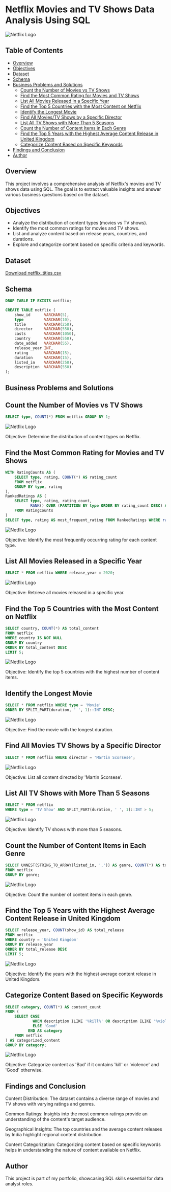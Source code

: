 # Netflix Movies and TV Shows Data Analysis Using SQL

![Netflix Logo](logo(1).png)

## Table of Contents
- [Overview](#overview)
- [Objectives](#objectives)
- [Dataset](#dataset)
- [Schema](#schema)
- [Business Problems and Solutions](#business-problems-and-solutions)
  - [Count the Number of Movies vs TV Shows](#count-the-number-of-movies-vs-tv-shows)
  - [Find the Most Common Rating for Movies and TV Shows](#find-the-most-common-rating-for-movies-and-tv-shows)
  - [List All Movies Released in a Specific Year](#list-all-movies-released-in-a-specific-year)
  - [Find the Top 5 Countries with the Most Content on Netflix](#find-the-top-5-countries-with-the-most-content-on-netflix)
  - [Identify the Longest Movie](#identify-the-longest-movie)
  - [Find All Movies/TV Shows by a Specific Director](#find-all-movies-tv-shows-by-a-specific-director)
  - [List All TV Shows with More Than 5 Seasons](#list-all-tv-shows-with-more-than-5-seasons)
  - [Count the Number of Content Items in Each Genre](#count-the-number-of-content-items-in-each-genre)
  - [Find the Top 5 Years with the Highest Average Content Release in United Kingdom](#find-the-top-5-years-with-the-highest-average-content-release-in-United-Kingdom)
  - [Categorize Content Based on Specific Keywords](#categorize-content-based-on-specific-keywords)
- [Findings and Conclusion](#findings-and-conclusion)
- [Author](#author)

## Overview
This project involves a comprehensive analysis of Netflix's movies and TV shows data using SQL. The goal is to extract valuable insights and answer various business questions based on the dataset.

## Objectives
- Analyze the distribution of content types (movies vs TV shows).
- Identify the most common ratings for movies and TV shows.
- List and analyze content based on release years, countries, and durations.
- Explore and categorize content based on specific criteria and keywords.

## Dataset
[Download netflix_titles.csv](netflix_titles.csv)

## Schema
```sql
DROP TABLE IF EXISTS netflix;

CREATE TABLE netflix (
    show_id      VARCHAR(5),
    type         VARCHAR(10),
    title        VARCHAR(250),
    director     VARCHAR(550),
    casts        VARCHAR(1050),
    country      VARCHAR(550),
    date_added   VARCHAR(55),
    release_year INT,
    rating       VARCHAR(15),
    duration     VARCHAR(15),
    listed_in    VARCHAR(250),
    description  VARCHAR(550)
);
```
## Business Problems and Solutions
## Count the Number of Movies vs TV Shows

```sql
SELECT type, COUNT(*) FROM netflix GROUP BY 1;
```
![Netflix Logo](netone.png)

Objective: Determine the distribution of content types on Netflix.

## Find the Most Common Rating for Movies and TV Shows
```sql
WITH RatingCounts AS (
    SELECT type, rating, COUNT(*) AS rating_count
    FROM netflix
    GROUP BY type, rating
),
RankedRatings AS (
    SELECT type, rating, rating_count,
           RANK() OVER (PARTITION BY type ORDER BY rating_count DESC) AS rank
    FROM RatingCounts
)
SELECT type, rating AS most_frequent_rating FROM RankedRatings WHERE rank = 1;
```
![Netflix Logo](nettwo.png)

Objective: Identify the most frequently occurring rating for each content type.

## List All Movies Released in a Specific Year
```sql
SELECT * FROM netflix WHERE release_year = 2020;
```
![Netflix Logo](netthr.png)

Objective: Retrieve all movies released in a specific year.

## Find the Top 5 Countries with the Most Content on Netflix
```sql
SELECT country, COUNT(*) AS total_content
FROM netflix
WHERE country IS NOT NULL
GROUP BY country
ORDER BY total_content DESC
LIMIT 5;
```
![Netflix Logo](netfr.png)

Objective: Identify the top 5 countries with the highest number of content items.

## Identify the Longest Movie
```sql
SELECT * FROM netflix WHERE type = 'Movie'
ORDER BY SPLIT_PART(duration, ' ', 1)::INT DESC;
```
![Netflix Logo](netfv.png)

Objective: Find the movie with the longest duration.


## Find All Movies TV Shows by a Specific Director

```sql
SELECT * FROM netflix WHERE director = 'Martin Scorsese';
```
![Netflix Logo](netsix.png)

Objective: List all content directed by 'Martin Scorsese'.

## List All TV Shows with More Than 5 Seasons
```sql
SELECT * FROM netflix
WHERE type = 'TV Show' AND SPLIT_PART(duration, ' ', 1)::INT > 5;
```
![Netflix Logo](netsv.png)

Objective: Identify TV shows with more than 5 seasons.

## Count the Number of Content Items in Each Genre
```sql
SELECT UNNEST(STRING_TO_ARRAY(listed_in, ',')) AS genre, COUNT(*) AS total_content
FROM netflix
GROUP BY genre;
```
![Netflix Logo](neteig.png)

Objective: Count the number of content items in each genre.

## Find the Top 5 Years with the Highest Average Content Release in United Kingdom

```sql
SELECT release_year, COUNT(show_id) AS total_release
FROM netflix
WHERE country = 'United Kingdom'
GROUP BY release_year
ORDER BY total_release DESC
LIMIT 5;
```
![Netflix Logo](netnine.png)

Objective: Identify the years with the highest average content release in United Kingdom.

## Categorize Content Based on Specific Keywords

```sql
SELECT category, COUNT(*) AS content_count
FROM (
    SELECT CASE 
            WHEN description ILIKE '%kill%' OR description ILIKE '%violence%' THEN 'Bad'
            ELSE 'Good'
          END AS category
    FROM netflix
) AS categorized_content
GROUP BY category;
```
![Netflix Logo](netten.png)

Objective: Categorize content as 'Bad' if it contains 'kill' or 'violence' and 'Good' otherwise.

## Findings and Conclusion

Content Distribution: The dataset contains a diverse range of movies and TV shows with varying ratings and genres.

Common Ratings: Insights into the most common ratings provide an understanding of the content's target audience.

Geographical Insights: The top countries and the average content releases by India highlight regional content distribution.

Content Categorization: Categorizing content based on specific keywords helps in understanding the nature of content available on Netflix.

## Author
This project is part of my portfolio, showcasing SQL skills essential for data analyst roles.
